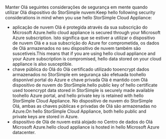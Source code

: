 <!--alkohli 02/21/2017 cloud appliance security-->

<span data-ttu-id="e6c21-101">Manter Olá seguintes considerações de segurança em mente quando utilizar Olá dispositivo do StorSimple nuvem:</span><span class="sxs-lookup"><span data-stu-id="e6c21-101">Keep hello following security considerations in mind when you use hello StorSimple Cloud Appliance:</span></span>

* <span data-ttu-id="e6c21-102">aplicação de nuvem Olá é protegida através da sua subscrição do Microsoft Azure.</span><span class="sxs-lookup"><span data-stu-id="e6c21-102">hello cloud appliance is secured through your Microsoft Azure subscription.</span></span> <span data-ttu-id="e6c21-103">Isto significa que se estiver a utilizar o dispositivo de nuvem Olá e a sua subscrição do Azure for comprometida, os dados de Olá armazenados no seu dispositivo de nuvem também são suscetíveis.</span><span class="sxs-lookup"><span data-stu-id="e6c21-103">This means that if you are using hello cloud appliance and your Azure subscription is compromised, hello data stored on your cloud appliance is also susceptible.</span></span>
* <span data-ttu-id="e6c21-104">chave pública do Olá do Olá certificado utilizado tooencrypt dados armazenados no StorSimple em segurança são efetuada toohello disponível portal do Azure e chave privada Olá é mantido com Olá dispositivo de nuvem do StorSimple.</span><span class="sxs-lookup"><span data-stu-id="e6c21-104">hello public key of hello certificate used tooencrypt data stored in StorSimple is securely made available toohello Azure portal, and hello private key is retained with hello StorSimple Cloud Appliance.</span></span> <span data-ttu-id="e6c21-105">No dispositivo de nuvem do StorSimple Olá, ambas as chaves públicas e privadas de Olá são armazenadas no Azure.</span><span class="sxs-lookup"><span data-stu-id="e6c21-105">On hello StorSimple Cloud Appliance, both hello public and private keys are stored in Azure.</span></span>
* <span data-ttu-id="e6c21-106">dispositivo de Olá de nuvem está alojado no Centro de dados do Olá Microsoft Azure.</span><span class="sxs-lookup"><span data-stu-id="e6c21-106">hello cloud appliance is hosted in hello Microsoft Azure datacenter.</span></span>

